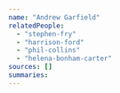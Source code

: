 ```yaml
---
name: "Andrew Garfield"
relatedPeople:
  - "stephen-fry"
  - "harrison-ford"
  - "phil-collins"
  - "helena-bonham-carter"
sources: []
summaries:
---
```


